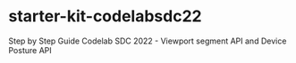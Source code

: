 # starter-kit-codelabsdc22
Step by Step Guide Codelab SDC 2022 - Viewport segment API and Device Posture API
